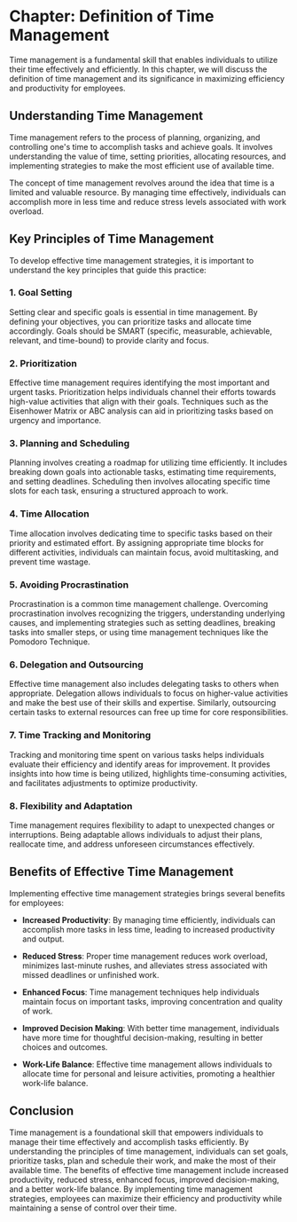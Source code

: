 Chapter: Definition of Time Management
======================================

Time management is a fundamental skill that enables individuals to utilize their time effectively and efficiently. In this chapter, we will discuss the definition of time management and its significance in maximizing efficiency and productivity for employees.

Understanding Time Management
-----------------------------

Time management refers to the process of planning, organizing, and controlling one's time to accomplish tasks and achieve goals. It involves understanding the value of time, setting priorities, allocating resources, and implementing strategies to make the most efficient use of available time.

The concept of time management revolves around the idea that time is a limited and valuable resource. By managing time effectively, individuals can accomplish more in less time and reduce stress levels associated with work overload.

Key Principles of Time Management
---------------------------------

To develop effective time management strategies, it is important to understand the key principles that guide this practice:

### 1. Goal Setting

Setting clear and specific goals is essential in time management. By defining your objectives, you can prioritize tasks and allocate time accordingly. Goals should be SMART (specific, measurable, achievable, relevant, and time-bound) to provide clarity and focus.

### 2. Prioritization

Effective time management requires identifying the most important and urgent tasks. Prioritization helps individuals channel their efforts towards high-value activities that align with their goals. Techniques such as the Eisenhower Matrix or ABC analysis can aid in prioritizing tasks based on urgency and importance.

### 3. Planning and Scheduling

Planning involves creating a roadmap for utilizing time efficiently. It includes breaking down goals into actionable tasks, estimating time requirements, and setting deadlines. Scheduling then involves allocating specific time slots for each task, ensuring a structured approach to work.

### 4. Time Allocation

Time allocation involves dedicating time to specific tasks based on their priority and estimated effort. By assigning appropriate time blocks for different activities, individuals can maintain focus, avoid multitasking, and prevent time wastage.

### 5. Avoiding Procrastination

Procrastination is a common time management challenge. Overcoming procrastination involves recognizing the triggers, understanding underlying causes, and implementing strategies such as setting deadlines, breaking tasks into smaller steps, or using time management techniques like the Pomodoro Technique.

### 6. Delegation and Outsourcing

Effective time management also includes delegating tasks to others when appropriate. Delegation allows individuals to focus on higher-value activities and make the best use of their skills and expertise. Similarly, outsourcing certain tasks to external resources can free up time for core responsibilities.

### 7. Time Tracking and Monitoring

Tracking and monitoring time spent on various tasks helps individuals evaluate their efficiency and identify areas for improvement. It provides insights into how time is being utilized, highlights time-consuming activities, and facilitates adjustments to optimize productivity.

### 8. Flexibility and Adaptation

Time management requires flexibility to adapt to unexpected changes or interruptions. Being adaptable allows individuals to adjust their plans, reallocate time, and address unforeseen circumstances effectively.

Benefits of Effective Time Management
-------------------------------------

Implementing effective time management strategies brings several benefits for employees:

* **Increased Productivity**: By managing time efficiently, individuals can accomplish more tasks in less time, leading to increased productivity and output.

* **Reduced Stress**: Proper time management reduces work overload, minimizes last-minute rushes, and alleviates stress associated with missed deadlines or unfinished work.

* **Enhanced Focus**: Time management techniques help individuals maintain focus on important tasks, improving concentration and quality of work.

* **Improved Decision Making**: With better time management, individuals have more time for thoughtful decision-making, resulting in better choices and outcomes.

* **Work-Life Balance**: Effective time management allows individuals to allocate time for personal and leisure activities, promoting a healthier work-life balance.

Conclusion
----------

Time management is a foundational skill that empowers individuals to manage their time effectively and accomplish tasks efficiently. By understanding the principles of time management, individuals can set goals, prioritize tasks, plan and schedule their work, and make the most of their available time. The benefits of effective time management include increased productivity, reduced stress, enhanced focus, improved decision-making, and a better work-life balance. By implementing time management strategies, employees can maximize their efficiency and productivity while maintaining a sense of control over their time.
